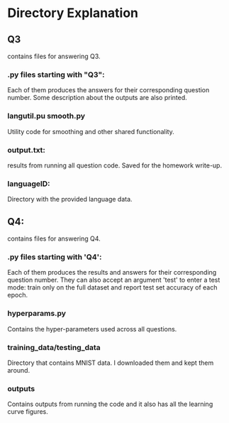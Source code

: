 # Directory Explanation

## Q3

contains files for answering Q3.

### .py files starting with "Q3":
Each of them produces the answers for their corresponding question number. Some description about the outputs are also printed.

### langutil.pu smooth.py
Utility code for smoothing and other shared functionality.

### output.txt:
results from running all question code. Saved for the homework write-up. 

### languageID:
Directory with the provided language data.




## Q4:

contains files for answering Q4.

### .py files starting with 'Q4':
Each of them produces the results and answers for their corresponding question number. They can also accept an argument 'test' to enter a test mode: train only on the full dataset and report test set accuracy of each epoch.

### hyperparams.py
Contains the hyper-parameters used across all questions.

### training_data/testing_data
Directory that contains MNIST data. I downloaded them and kept them around.

### outputs 
Contains outputs from running the code and it also has all the learning curve figures.

